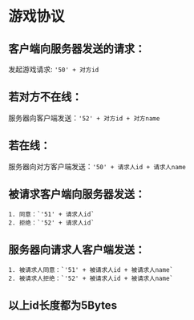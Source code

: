 # 游戏协议

## 客户端向服务器发送的请求：

发起游戏请求: `'50' + 对方id`

## 若对方不在线：

服务器向客户端发送：`'52' + 对方id + 对方name`

## 若在线：

服务器向对方客户端发送：`'50' + 请求人id + 请求人name`

## 被请求客户端向服务器发送：

    1. 同意：`'51' + 请求人id`
    2. 拒绝：`'52' + 请求人id`

## 服务器向请求人客户端发送：

    1. 被请求人同意：`'51' + 被请求人id + 被请求人name`
    2. 被请求人拒绝：`'52' + 被请求人id + 被请求人name`   

## 以上id长度都为5Bytes